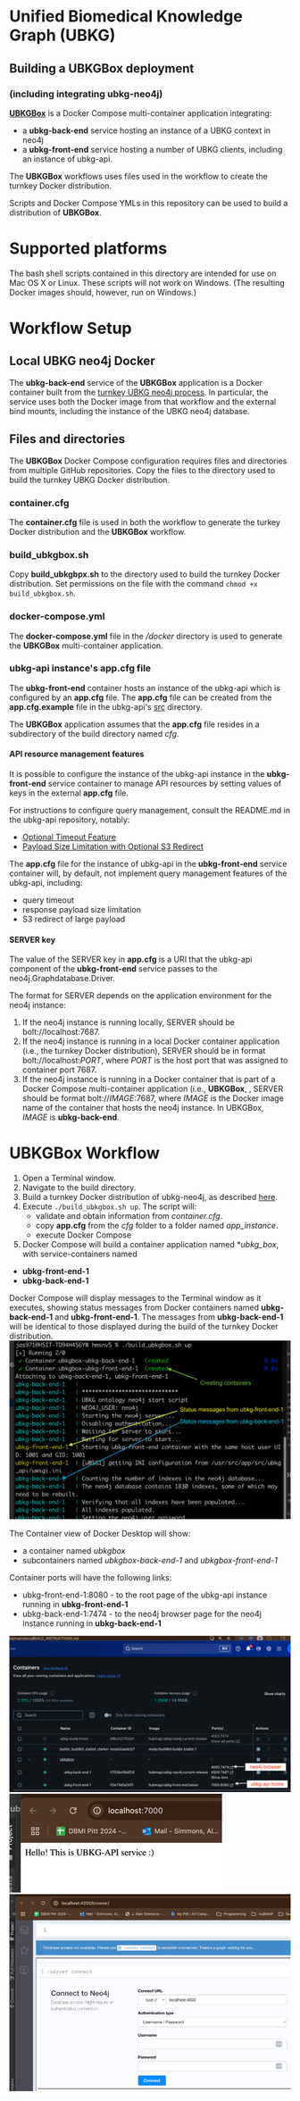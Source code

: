 # Unified Biomedical Knowledge Graph (UBKG)

## Building a UBKGBox deployment
### (including integrating ubkg-neo4j)

**[UBKGBox](https://github.com/x-atlas-consortia/ubkg-box)** is a Docker Compose
multi-container application integrating:
- a **ubkg-back-end** service hosting an instance of a UBKG context in neo4j
- a **ubkg-front-end** service hosting a number of UBKG clients, including an instance of ubkg-api.

The **UBKGBox** workflows uses files used in the workflow to create the turnkey Docker distribution.

Scripts and Docker Compose YMLs in this repository can be used to build a distribution of **UBKGBox**.

# Supported platforms
The bash shell scripts contained in this directory are intended for use on Mac OS X or Linux. 
These scripts will not work on Windows. 
(The resulting Docker images should, however, run on Windows.)

# Workflow Setup

## Local UBKG neo4j Docker
The **ubkg-back-end** service of the **UBKGBox** application is a Docker container built from 
the [turnkey UBKG neo4j process](https://github.com/x-atlas-consortia/ubkg-neo4j/blob/main/docs/BUILD_INSTRUCTIONS.md).
In particular, the service uses both the Docker image from that workflow and the external bind mounts, including
the instance of the UBKG neo4j database.

## Files and directories

The **UBKGBox** Docker Compose configuration requires files and directories
from multiple GitHub repositories. Copy the files to the directory used to build the 
turnkey UBKG Docker distribution.

### container.cfg
The **container.cfg** file is used in both the workflow to generate the turkey Docker distribution and the **UBKGBox** workflow.

### build_ubkgbox.sh
Copy **build_ubkgbpx.sh** to the directory used to build the turnkey Docker distribution.
Set permissions on the file with the command `chmod +x build_ubkgbox.sh`.

### docker-compose.yml
The **docker-compose.yml** file in the _/docker_ directory is used to 
generate the **UBKGBox** multi-container application.

### ubkg-api instance's app.cfg file
The **ubkg-front-end** container hosts an instance of the ubkg-api which
is configured by an **app.cfg** file. The **app.cfg** file can be created from the **app.cfg.example** file 
in the ubkg-api's [src](https://github.com/x-atlas-consortia/ubkg-api/tree/main/src/ubkg_api/instance) directory.

The **UBKGBox** application assumes that the **app.cfg** file resides in a subdirectory of the build directory named _cfg_.

#### API resource management features
It is possible to configure the instance of the ubkg-api instance in the **ubkg-front-end** service container 
to manage API resources by setting values of keys in the external **app.cfg** file. 

For instructions to configure query management, consult the README.md in the ubkg-api repository, notably:
- [Optional Timeout Feature](https://github.com/x-atlas-consortia/ubkg-api/tree/main?tab=readme-ov-file#optional-timeout-feature)
- [Payload Size Limitation with Optional S3 Redirect](https://github.com/x-atlas-consortia/ubkg-api/tree/main?tab=readme-ov-file#payload-size-validation-with-optional-s3-redirection)

The **app.cfg** file for the instance of ubkg-api in the **ubkg-front-end** service container
will, by default, not implement query management features of the ubkg-api, including:
- query timeout
- response payload size limitation
- S3 redirect of large payload

#### SERVER key
The value of the SERVER key in **app.cfg** is a URI that the ubkg-api component of the 
**ubkg-front-end** service passes to the neo4j.Graphdatabase.Driver.

The format for SERVER depends on the application environment for the neo4j instance:
1. If the neo4j instance is running locally, SERVER should be bolt://localhost:7687.
2. If the neo4j instance is running in a local Docker container application (i.e., the turnkey Docker distribution), SERVER
   should be in format bolt://localhost:_PORT_, where _PORT_ is the host port that was
   assigned to container port 7687.
3. If the neo4j instance is running in a Docker container that is part of a Docker
   Compose multi-container application (i.e., **UBKGBox**, , SERVER should be format bolt://_IMAGE_:7687,
   where _IMAGE_ is the Docker image name of the container that hosts the neo4j instance. In UBKGBox, _IMAGE_ is **ubkg-back-end**.

# UBKGBox Workflow

1. Open a Terminal window. 
2. Navigate to the build directory. 
3. Build a turnkey Docker distribution of ubkg-neo4j, as described [here](https://github.com/x-atlas-consortia/ubkg-neo4j/blob/main/docs/BUILD_INSTRUCTIONS.md). 
4. Execute `./build_ubkgbox.sh up`. The script will:
   - validate and obtain information from _container.cfg_.
   - copy **app.cfg** from the _cfg_ folder to a folder named _app_instance_.
   - execute Docker Compose 
5. Docker Compose will build a container application named **ubkg_box*, with service-containers named
- **ubkg-front-end-1**
- **ubkg-back-end-1**

Docker Compose will display messages to the Terminal window as it executes, showing status messages from Docker containers named **ubkg-back-end-1** and **ubkg-front-end-1**.
The messages from **ubkg-back-end-1** will be identical to those displayed during the build of the turnkey Docker distribution.
![img_1.png](img_1.png)

The Container view of Docker Desktop will show:
- a container named _ubkgbox_
- subcontainers named _ubkgbox-back-end-1_ and _ubkgbox-front-end-1_

Container ports will have the following links:
- ubkg-front-end-1:8080 - to the root page of the ubkg-api instance running in **ubkg-front-end-1**
- ubkg-back-end-1:7474 - to the neo4j browser page for the neo4j instance running in **ubkg-back-end-1**

![img_2.png](img_2.png)
![img_3.png](img_3.png)
![img_4.png](img_4.png)